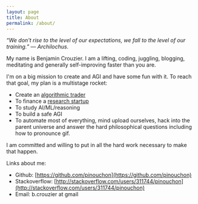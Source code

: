 ```yaml
---
layout: page
title: About
permalink: /about/
---
```


*“We don't rise to the level of our expectations, we fall to the 
level of our training.” ― Archilochus.* 

My name is Benjamin Crouzier. I am a lifting, coding, juggling, blogging, meditating 
and generally self-improving faster than you are.

I'm on a big mission to create and AGI and have some fun with it. To reach that goal, my plan is
a multistage rocket:

 - Create an [algorithmic trader](https://github.com/tufa)
 - To finance a [research startup](http://tufa.ai)
 - To study AI/ML/reasoning
 - To build a safe AGI
 - To automate most of everything, mind upload ourselves, hack into the parent universe and 
   answer the hard philosophical questions including how to pronounce gif. 
   
I am committed and willing to put in all the hard work necessary to make that happen.

Links about me: 

 - Github: [https://github.com/pinouchon](https://github.com/pinouchon)
 - Stackoverflow: [http://stackoverflow.com/users/311744/pinouchon](http://stackoverflow.com/users/311744/pinouchon)
 - Email: b.crouzier at gmail
